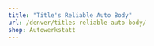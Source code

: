```yaml
---
title: "Title's Reliable Auto Body"
url: /denver/titles-reliable-auto-body/
shop: Autowerkstatt
---
```

